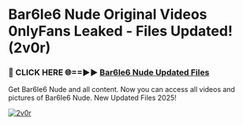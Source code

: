 # Bar6Ie6 Nude Original Videos 0nlyFans Leaked - Files Updated! (2v0r)

<h3>🔴 CLICK HERE 🌐==►► <a href="https://tinyurl.com/yrmya6cz" rel="nofollow">Bar6Ie6 Nude Updated Files</a></h3>

Get Bar6Ie6 Nude and all content. Now you can access all videos and pictures of Bar6Ie6 Nude. New Updated Files 2025!

[![2v0r](https://i.imgur.com/FMdXYCs.gif)](https://tinyurl.com/yrmya6cz)

